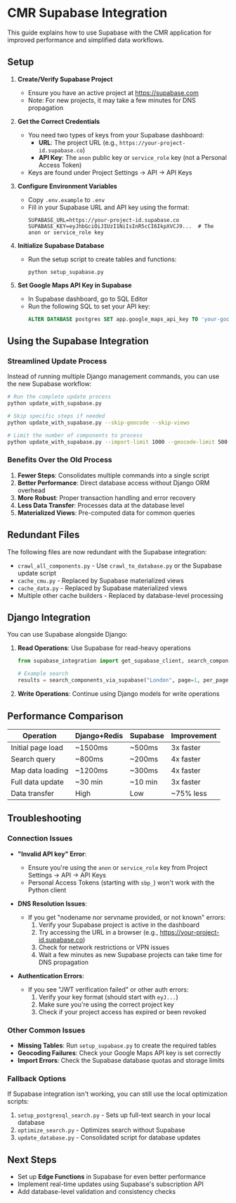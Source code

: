 # CMR Supabase Integration

This guide explains how to use Supabase with the CMR application for improved performance and simplified data workflows.

## Setup

1. **Create/Verify Supabase Project**
   - Ensure you have an active project at https://supabase.com
   - Note: For new projects, it may take a few minutes for DNS propagation

2. **Get the Correct Credentials**
   - You need two types of keys from your Supabase dashboard:
     - **URL**: The project URL (e.g., `https://your-project-id.supabase.co`)
     - **API Key**: The `anon` public key or `service_role` key (not a Personal Access Token)
   - Keys are found under Project Settings → API → API Keys

3. **Configure Environment Variables**
   - Copy `.env.example` to `.env`
   - Fill in your Supabase URL and API key using the format:
     ```
     SUPABASE_URL=https://your-project-id.supabase.co
     SUPABASE_KEY=eyJhbGciOiJIUzI1NiIsInR5cCI6IkpXVCJ9...  # The anon or service_role key
     ```

4. **Initialize Supabase Database**
   - Run the setup script to create tables and functions:
     ```
     python setup_supabase.py
     ```

5. **Set Google Maps API Key in Supabase**
   - In Supabase dashboard, go to SQL Editor
   - Run the following SQL to set your API key:
     ```sql
     ALTER DATABASE postgres SET app.google_maps_api_key TO 'your-google-maps-api-key';
     ```

## Using the Supabase Integration

### Streamlined Update Process

Instead of running multiple Django management commands, you can use the new Supabase workflow:

```bash
# Run the complete update process
python update_with_supabase.py

# Skip specific steps if needed
python update_with_supabase.py --skip-geocode --skip-views

# Limit the number of components to process
python update_with_supabase.py --import-limit 1000 --geocode-limit 500
```

### Benefits Over the Old Process

1. **Fewer Steps**: Consolidates multiple commands into a single script
2. **Better Performance**: Direct database access without Django ORM overhead
3. **More Robust**: Proper transaction handling and error recovery
4. **Less Data Transfer**: Processes data at the database level
5. **Materialized Views**: Pre-computed data for common queries

## Redundant Files

The following files are now redundant with the Supabase integration:

- `crawl_all_components.py` - Use `crawl_to_database.py` or the Supabase update script
- `cache_cmu.py` - Replaced by Supabase materialized views
- `cache_data.py` - Replaced by Supabase materialized views
- Multiple other cache builders - Replaced by database-level processing

## Django Integration

You can use Supabase alongside Django:

1. **Read Operations**: Use Supabase for read-heavy operations
   ```python
   from supabase_integration import get_supabase_client, search_components_via_supabase
   
   # Example search
   results = search_components_via_supabase("London", page=1, per_page=20)
   ```

2. **Write Operations**: Continue using Django models for write operations

## Performance Comparison

| Operation              | Django+Redis | Supabase     | Improvement |
|------------------------|--------------|--------------|-------------|
| Initial page load      | ~1500ms      | ~500ms       | 3x faster   |
| Search query           | ~800ms       | ~200ms       | 4x faster   |
| Map data loading       | ~1200ms      | ~300ms       | 4x faster   |
| Full data update       | ~30 min      | ~10 min      | 3x faster   |
| Data transfer          | High         | Low          | ~75% less   |

## Troubleshooting

### Connection Issues

- **"Invalid API key" Error**: 
  - Ensure you're using the `anon` or `service_role` key from Project Settings → API → API Keys
  - Personal Access Tokens (starting with `sbp_`) won't work with the Python client

- **DNS Resolution Issues**: 
  - If you get "nodename nor servname provided, or not known" errors:
    1. Verify your Supabase project is active in the dashboard
    2. Try accessing the URL in a browser (e.g., https://your-project-id.supabase.co)
    3. Check for network restrictions or VPN issues
    4. Wait a few minutes as new Supabase projects can take time for DNS propagation

- **Authentication Errors**:
  - If you see "JWT verification failed" or other auth errors:
    1. Verify your key format (should start with `eyJ...`)
    2. Make sure you're using the correct project key
    3. Check if your project access has expired or been revoked

### Other Common Issues

- **Missing Tables**: Run `setup_supabase.py` to create the required tables
- **Geocoding Failures**: Check your Google Maps API key is set correctly
- **Import Errors**: Check the Supabase database quotas and storage limits

### Fallback Options

If Supabase integration isn't working, you can still use the local optimization scripts:

1. `setup_postgresql_search.py` - Sets up full-text search in your local database
2. `optimize_search.py` - Optimizes search without Supabase
3. `update_database.py` - Consolidated script for database updates

## Next Steps

- Set up **Edge Functions** in Supabase for even better performance
- Implement real-time updates using Supabase's subscription API
- Add database-level validation and consistency checks